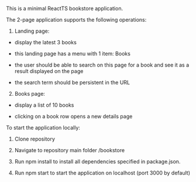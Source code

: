 This is a minimal ReactTS bookstore application.


The 2-page application supports the following operations:
1. Landing page:

- display the latest 3 books

- this landing page has a menu with 1 item: Books

- the user should be able to search on this page for a book and see it as a result displayed on the page

- the search term should be persistent in the URL

2. Books page:

- display a list of 10 books

- clicking on a book row opens a new details page


To start the application locally:

1. Clone repository

2. Navigate to repository main folder /bookstore

3. Run npm install to install all dependencies specified in package.json.

4. Run npm start to start the application on localhost (port 3000 by default)
